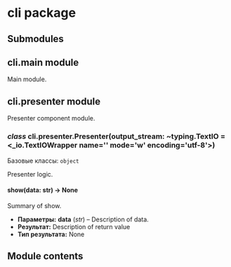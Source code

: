 # cli package

## Submodules

## cli.main module

Main module.

## cli.presenter module

Presenter component module.

### *class* cli.presenter.Presenter(output_stream: ~typing.TextIO = <_io.TextIOWrapper name='<stdout>' mode='w' encoding='utf-8'>)

Базовые классы: `object`

Presenter logic.

#### show(data: str) → None

Summary of show.

* **Параметры:**
  **data** (*str*) – Description of data.
* **Результат:**
  Description of return value
* **Тип результата:**
  None

## Module contents
